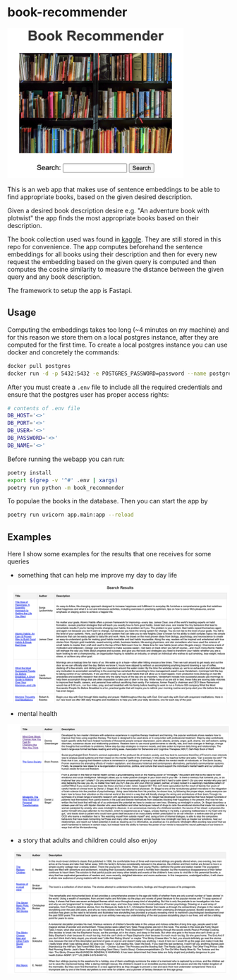 # book-recommender

<!-- ![](results/mainapp.png) -->
<img src="results/mainapp.png" width="400" height="340"/>

This is an web app that makes use of sentence embeddings to be able to find appropriate books, based on the given desired description.

Given a desired book description desire e.g. "An adventure book with plotwist" the app finds the most appropriate books based on their description.

The book collection used was found in [kaggle](https://www.kaggle.com/datasets/ishikajohari/best-books-10k-multi-genre-data). They are still stored in this repo for convenience.
The app computes beforehand the sentence embeddings for all books using their description and then for every new request
the embedding based on the given query is computed and then computes the cosine similarity to measure the distance between
the given query and any book description.

The framework to setup the app is Fastapi.

## Usage

Computing the embeddings takes too long (~4 minutes on my machine) and for this reason we store them on a local postgres instance, after they are computed for the first time. To create a local postgres instance you can use docker and concretely the commands:

```bash
docker pull postgres
docker run -d -p 5432:5432 -e POSTGRES_PASSWORD=password --name postgres-instance postgres:latest
```

After you must create  a `.env` file to include all the required credentials and ensure that the postgres user has proper access rights:

```bash
# contents of .env file
DB_HOST='<>'
DB_PORT='<>'
DB_USER='<>'
DB_PASSWORD='<>'
DB_NAME='<>'
```

Before running the webapp you can run:

```bash
poetry install
export $(grep -v '^#' .env | xargs)
poetry run python -m book_recommender
```

To populae the books in the database. Then you can start the app by

```bash
poetry run uvicorn app.main:app --reload
```

## Examples

Here I show some examples for the results that one receives for some queries

- something that can help me improve my day to day life

![](results/day_to_day.png)

- mental health

![](results/mental_health.png)

- a story that adults and children could also enjoy

![children_and_adults|50x50](results/children_and_adults.png)
